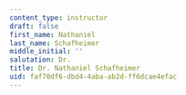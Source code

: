 ```yaml
---
content_type: instructor
draft: false
first_name: Nathaniel
last_name: Schafheimer
middle_initial: ''
salutation: Dr.
title: Dr. Nathaniel Schafheimer
uid: faf70df6-dbd4-4aba-ab2d-ff6dcae4efac
---
```

